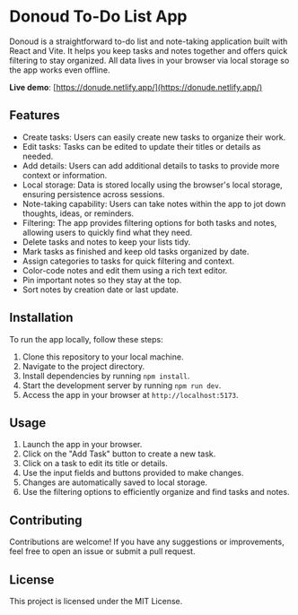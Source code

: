 # Donoud To-Do List App

Donoud is a straightforward to-do list and note-taking application built with React and Vite. It helps you keep tasks and notes together and offers quick filtering to stay organized. All data lives in your browser via local storage so the app works even offline.

**Live demo**: [https://donude.netlify.app/](https://donude.netlify.app/)

## Features

- Create tasks: Users can easily create new tasks to organize their work.
- Edit tasks: Tasks can be edited to update their titles or details as needed.
- Add details: Users can add additional details to tasks to provide more context or information.
- Local storage: Data is stored locally using the browser's local storage, ensuring persistence across sessions.
- Note-taking capability: Users can take notes within the app to jot down thoughts, ideas, or reminders.
- Filtering: The app provides filtering options for both tasks and notes, allowing users to quickly find what they need.
- Delete tasks and notes to keep your lists tidy.
- Mark tasks as finished and keep old tasks organized by date.
- Assign categories to tasks for quick filtering and context.
- Color-code notes and edit them using a rich text editor.
- Pin important notes so they stay at the top.
- Sort notes by creation date or last update.

## Installation

To run the app locally, follow these steps:

1. Clone this repository to your local machine.
2. Navigate to the project directory.
3. Install dependencies by running `npm install`.
4. Start the development server by running `npm run dev`.
5. Access the app in your browser at `http://localhost:5173`.

## Usage

1. Launch the app in your browser.
2. Click on the "Add Task" button to create a new task.
3. Click on a task to edit its title or details.
4. Use the input fields and buttons provided to make changes.
5. Changes are automatically saved to local storage.
6. Use the filtering options to efficiently organize and find tasks and notes.

## Contributing

Contributions are welcome! If you have any suggestions or improvements, feel free to open an issue or submit a pull request.

## License

This project is licensed under the MIT License.
